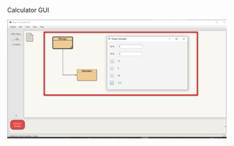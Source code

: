 Calculator GUI

[![N|Solid](https://github.com/rizkiaulia18/Calculator-GUI/blob/master/2021-05-30_165628.png)](https://github.com/rizkiaulia18/Calculator-GUI/blob/master/2021-05-30_165628.png)

